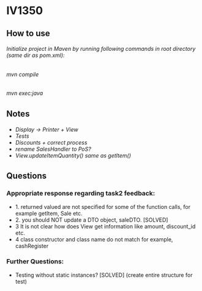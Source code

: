 # IV1350
<h2>How to use</h2>
<h6>Initialize project in Maven by running following commands in root directory (same dir as pom.xml): </h6>
<h6> mvn compile </h6>
<h6> mvn exec:java </h6>
<h2>Notes</h2>
<h6>
  <ul>
    <li>Display -> Printer + View</li>
    <li> Tests </li>
    <li> Discounts + correct process </li>
    <li>rename SalesHandler to PoS? </li>
    <li>View.updateItemQuantity() same as getItem()</li>
  </ul>
</h6>
<h2>Questions</h2>
<h3>Appropriate response regarding task2 feedback:</h3>
<ul>
  <li>1. returned valued are not specified for some of the function calls, for example getItem, Sale etc.</li>
  <li>2. you should NOT update a DTO object, saleDTO. [SOLVED]</li>
  <li>3 It is not clear how does View get information like amount, discount_id etc.</li>
  <li>4 class constructor and class name do not match for example, cashRegister</li>
</ul>

<h3>Further Questions:</h3>

<ul>
  <li>Testing without static instances? [SOLVED] (create entire structure for test)</li>
</ul>

